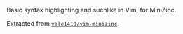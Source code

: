 Basic syntax highlighting and suchlike in Vim, for MiniZinc.

Extracted from
[`vale1410/vim-minizinc`](https://github.com/vale1410/vim-minizinc).
